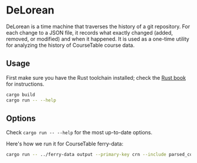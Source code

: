 # DeLorean

DeLorean is a time machine that traverses the history of a git repository. For each change to a JSON file, it records what exactly changed (added, removed, or modified) and when it happened. It is used as a one-time utility for analyzing the history of CourseTable course data.

## Usage

First make sure you have the Rust toolchain installed; check the [Rust book](https://doc.rust-lang.org/book/ch01-01-installation.html) for instructions.

```bash
cargo build
cargo run -- --help
```

## Options

Check `cargo run -- --help` for the most up-to-date options.

Here's how we run it for CourseTable ferry-data:

```sh
cargo run -- ../ferry-data output --primary-key crn --include parsed_courses/*.json -a course-table@users.noreply.github.com -a coursetable.at.yale@gmail.com -a git@harshal.sheth.io -a github-bot@harshal.sheth.io -a hsheth2@gmail.com --graveyard graveyard
```
